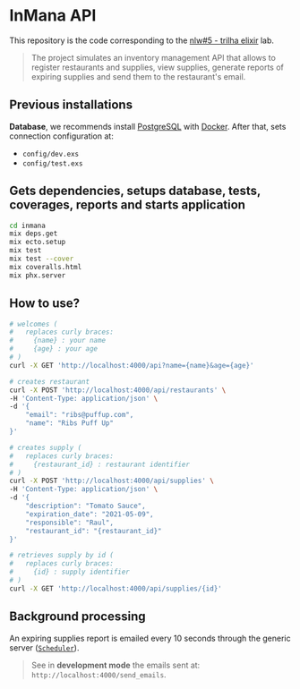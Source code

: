 # InMana API

This repository is the code corresponding to the [nlw#5 - trilha elixir](https://nextlevelweek.com/) lab.

> The project simulates an inventory management API that allows to register restaurants and supplies, view supplies, generate reports of expiring supplies and send them to the restaurant's email.

## Previous installations

**Database**, we recommends install [PostgreSQL](https://www.postgresql.org/) with [Docker](https://hub.docker.com/_/postgres). After that, sets connection configuration at:

- `config/dev.exs`
- `config/test.exs`

## Gets dependencies, setups database, tests, coverages, reports and starts application

```bash
cd inmana
mix deps.get
mix ecto.setup
mix test
mix test --cover
mix coveralls.html
mix phx.server
```

## How to use?

```bash
# welcomes (
#   replaces curly braces:
#     {name} : your name
#     {age} : your age
# )
curl -X GET 'http://localhost:4000/api?name={name}&age={age}'

# creates restaurant
curl -X POST 'http://localhost:4000/api/restaurants' \
-H 'Content-Type: application/json' \
-d '{
    "email": "ribs@puffup.com",
    "name": "Ribs Puff Up"
}'

# creates supply (
#   replaces curly braces:
#     {restaurant_id} : restaurant identifier
# )
curl -X POST 'http://localhost:4000/api/supplies' \
-H 'Content-Type: application/json' \
-d '{
    "description": "Tomato Sauce",
    "expiration_date": "2021-05-09",
    "responsible": "Raul",
    "restaurant_id": "{restaurant_id}"
}'

# retrieves supply by id (
#   replaces curly braces:
#     {id} : supply identifier
# )
curl -X GET 'http://localhost:4000/api/supplies/{id}'
```

## Background processing

An expiring supplies report is emailed every 10 seconds through the generic server ([`Scheduler`](./lib/inmana/supplies/scheduler.ex)).

> See in **development mode** the emails sent at: `http://localhost:4000/send_emails`.
